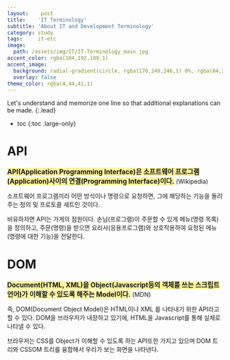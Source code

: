 ```yaml
---
layout:    post
title:    'IT Terminology'
subtitle: 'About IT and Development Terminology'
category: study
tags:     it-etc
image: 
  path: /assets/img/IT/IT-Terminology_main.jpg
accent_color: rgba(104,192,189,1)
accent_image:
  background: radial-gradient(circle, rgba(170,249,246,1) 0%, rgba(84,217,216,1) 7%, rgba(7,106,106,1) 34%, rgba(3,5,4,1) 100%);
  overlay: false
theme_color: rgba(4,44,41,1)
---
```


Let's understand and memorize one line so that additional explanations can be made.
{:.lead}

* toc
{:toc .large-only}

# API 

**<span style='background-color:#fff39b; font-size:1.1em'>API(Application Programming Interface)은 소프트웨어 프로그램(Application)사이의 연결(Programming Interface)이다.</span>** (Wikipedia)

소프트웨어 프로그램끼리 어떤 방식이나 명령으로 요청하면, 그에 해당하는 기능을 돌려 주는 정의 및 프로토콜 세트인 것이다.   

비유하자면 API는 가게의 점원이다. 손님(프로그램)이 주문할 수 있게 메뉴(명령 목록)을 정의하고, 주문(명령)을 받으면 요리사(응용프로그램)와 상호작용하여 요청된 메뉴(명령에 대한 기능)을 전달한다. 


# DOM 

**<span style='background-color:#fff39b; font-size:1.1em'>Document(HTML, XML)을 Object(Javascript등의 객체를 쓰는 스크립트 언어)가 이해할 수 있도록 해주는 Model이다.</span>** (MDN)

즉, DOM(Document Object Model)은 HTML이나 XML 를 나타내기 위한 API라고 할 수 있다.
DOM을 브라우저가 내장하고 있기에, HTML을 Javascript를 통해 실체로 나타낼 수 있다.

브라우저는 CSS를 Object가 이해할 수 있도록 하는 API또한 가지고 있으며 DOM 트리와 CSSOM 트리를 융합해서 우리가 보는 화면을 나타낸다. 